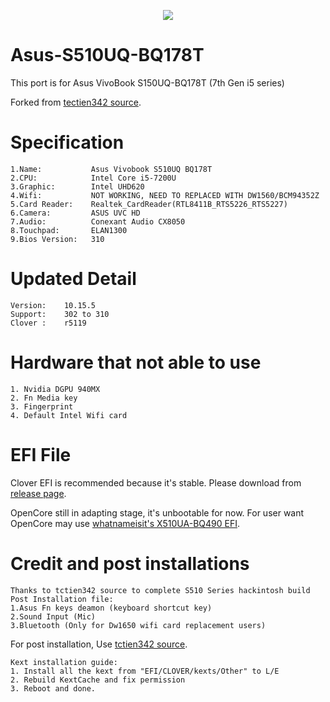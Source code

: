 <p align="center">
<img src="https://github.com/JoK3rLeE/Asus-S510UQ-BQ178T/blob/Origin/Screenshot%202020-06-07%20at%203.49.01%20PM.png?raw=true")
    </p>


# Asus-S510UQ-BQ178T   
This port is for Asus VivoBook S150UQ-BQ178T (7th Gen i5 series) 

Forked from [tectien342 source](https://github.com/tctien342/Asus-Vivobook-S510UA-Hackintosh).


# Specification

    1.Name:           Asus Vivobook S510UQ BQ178T
    2.CPU:            Intel Core i5-7200U
    3.Graphic:        Intel UHD620
    4.Wifi:           NOT WORKING, NEED TO REPLACED WITH DW1560/BCM94352Z 
    5.Card Reader:    Realtek_CardReader(RTL8411B_RTS5226_RTS5227)
    6.Camera:         ASUS UVC HD
    7.Audio:          Conexant Audio CX8050
    8.Touchpad:       ELAN1300
    9.Bios Version:   310

# Updated Detail

    Version:    10.15.5
    Support:    302 to 310
    Clover :    r5119

# Hardware that not able to use

    1. Nvidia DGPU 940MX
    2. Fn Media key 
    3. Fingerprint
    4. Default Intel Wifi card

# EFI File

Clover EFI is recommended because it's stable. Please download from [release page](https://github.com/JoK3rLeE/Asus-S510UQ-BQ178T/releases). 

OpenCore still in adapting stage, it's unbootable for now. For user want OpenCore may use [whatnameisit's X510UA-BQ490 EFI](https://github.com/whatnameisit/Asus-Vivobook-X510UA-BQ490-Catalina-10.15.3-Hackintosh).

# Credit and post installations 
    Thanks to tctien342 source to complete S510 Series hackintosh build
    Post Installation file: 
    1.Asus Fn keys deamon (keyboard shortcut key)
    2.Sound Input (Mic) 
    3.Bluetooth (Only for Dw1650 wifi card replacement users)
    
For post installation, Use [tctien342 source](https://github.com/tctien342/Asus-Vivobook-S510UA-Hackintosh).
    
    Kext installation guide: 
    1. Install all the kext from "EFI/CLOVER/kexts/Other" to L/E 
    2. Rebuild KextCache and fix permission 
    3. Reboot and done. 
    
